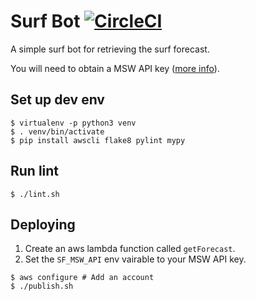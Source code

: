 # Surf Bot [![CircleCI](https://circleci.com/gh/Smotko/surfbot.svg?style=svg)](https://circleci.com/gh/Smotko/surfbot)

A simple surf bot for retrieving the surf forecast.

You will need to obtain a MSW API key ([more info](http://magicseaweed.com/developer/api)).

## Set up dev env

```
$ virtualenv -p python3 venv
$ . venv/bin/activate
$ pip install awscli flake8 pylint mypy
```

## Run lint

```
$ ./lint.sh
```

## Deploying

1. Create an aws lambda function called `getForecast`.
2. Set the `SF_MSW_API` env vairable to your MSW API key.

```
$ aws configure # Add an account
$ ./publish.sh
```
